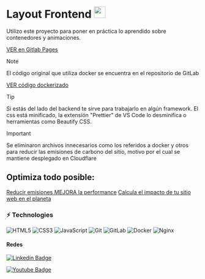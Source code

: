 # Layout Frontend <img src="./assets/estrellas.gif" width="30">

Utilizo este proyecto para poner en práctica lo aprendido sobre contenedores y animaciones.

[VER en Gitlab Pages](https://layoutbase-crystinagonz-08fe74406ecbceff0ea6eaa6c57716c32e16cd1.gitlab.io/)

> [!NOTE]
> El código original que utiliza docker se encuentra en el repositorio de GitLab

[VER código dockerizado](https://gitlab.com/crystinagonz/layoutbase)

> [!TIP]
> Si estás del lado del backend te sirve para trabajarlo en algún framework. El css está minificado, la extensión "Prettier" de VS Code lo desminifica o herramientas como Beautify CSS.

> [!IMPORTANT]
> Se eliminaron archivos innecesarios como los referidos a docker y otros para reducir las emisiones de carbono del sitio, motivo por el cual se mantiene desplegado en Cloudflare

## Optimiza todo posible:

[Reducir emisiones MEJORA la performance](https://ecograder.com/)
[Calcula el impacto de tu sitio web en el planeta](https://www.websitecarbon.com/)

### ⚡ Technologies

![HTML5](https://img.shields.io/badge/-HTML5-E34F26?style=flat-square&logo=html5&logoColor=white)
![CSS3](https://img.shields.io/badge/-CSS3-1572B6?style=flat-square&logo=css3)
![JavaScript](https://img.shields.io/badge/-JavaScript-black?style=flat-square&logo=javascript)
![Git](https://img.shields.io/badge/-Git-black?style=flat-square&logo=git)
![GitLab](https://img.shields.io/badge/-GitLab-orange?style=flat-square&logo=gitlab)
![Docker](https://img.shields.io/badge/-Docker-black?style=flat-square&logo=docker)
![Nginx](https://img.shields.io/badge/-Nginx-black?style=flat-square&logo=nginx)

#### Redes

[![Linkedin Badge](https://img.shields.io/badge/-Crystina_G-blue?style=flat-square&logo=Linkedin&logoColor=white)](https://www.linkedin.com/in/crystina-g)

[![Youtube Badge](https://img.shields.io/badge/-Crystina_G-darkred?style=flat-square&logo=youtube&logoColor=white)](https://www.youtube.com/channel/UCk8LWXwUU3iu9NSj6bPn7zA)
